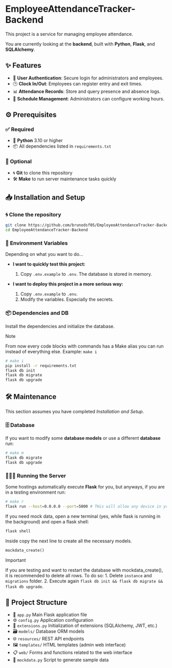 # EmployeeAttendanceTracker-Backend

This project is a service for managing employee attendance.

You are currently looking at the **backend**, built with **Python**, **Flask**, and **SQLAlchemy**.



## ✨ Features
-   🔐 **User Authentication**: Secure login for administrators and employees.
-   🕒 **Clock In/Out**: Employees can register entry and exit times.
-   📊 **Attendance Records**: Store and query presence and absence logs.
-   📅 **Schedule Management**: Administrators can configure working hours.



## ⚙️ Prerequisites

### ✅ Required
-   🐍 **Python** 3.10 or higher
-   📦 All dependencies listed in `requirements.txt`

### 🧩 Optional
-   🌀 **Git** to clone this repository
-   🛠️ **Make** to run server maintenance tasks quickly



## 📥 Installation and Setup

### 🌀 Clone the repository
```sh
git clone https://github.com/brunodsf05/EmployeeAttendanceTracker-Backend.git
cd EmployeeAttendanceTracker-Backend
```

### 🔑 Environment Variables
Depending on what you want to do...
-   **I want to quickly test this project:**
    1.  Copy `.env.example` to `.env`. The database is stored in memory.

-   **I want to deploy this project in a more serious way:**
    1.  Copy `.env.example` to `.env`.
    2.  Modify the variables. Especially the secrets.

### 📦 Dependencies and DB
Install the dependencies and initialize the database.

> [!NOTE]  
> From now every code blocks with commands has a Make alias you can run instead of everything else. Example: `make i`

```sh
# make i
pip install -r requirements.txt
flask db init
flask db migrate
flask db upgrade
```



## 🛠️ Maintenance
This section assumes you have completed _Installation and Setup_.

### 🗄️ Database
If you want to modify some **database models** or use a different **database** run:

```sh
# make m
flask db migrate
flask db upgrade
```

### 🏃‍♂️‍➡️ Running the Server
Some hostings automatically execute **Flask** for you, but anyways, if you are in a testing environment run:

```sh
# make r
flask run --host=0.0.0.0 --port=5000 # THis will allow any device in yout network connecto to the server
```

If you need mock data, open a new terminal (yes, while flask is running in the background) and open a flask shell:
```sh
flask shell
```

Inside copy the next line to create all the necessary models.
```python
mockdata_create()
```

> [!IMPORTANT]  
> If you are testing and want to restart the database with mockdata_create(), it is recommended to delete all rows.
> To do so: 1. Delete `instance` and `migrations` folder. 2. Execute again `flask db init && flask db migrate && flask db upgrade`.



## 📂 Project Structure
-   📌 `app.py` Main Flask application file
-   ⚙️ `config.py` Application configuration
-   🔗 `extensions.py` Initialization of extensions (SQLAlchemy, JWT, etc.)
-   🗃️ `models/` Database ORM models
-   🌐 `resources/` REST API endpoints
-   🖼️ `templates/` HTML templates (admin web interface)
-   📋 `web/` Forms and functions related to the web interface
-   🧪 `mockdata.py` Script to generate sample data